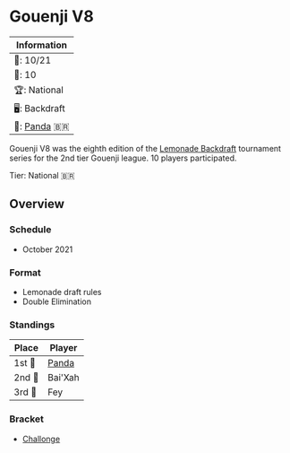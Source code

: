 # Gouenji V8

|Information|
|-|
|:calendar:: 10/21|
|:busts_in_silhouette:: 10|
|:trophy:: National|
|:desktop_computer:: Backdraft|
|:1st_place_medal:: [Panda](../../players/brazilian/panda.md) :brazil:|

Gouenji V8 was the eighth edition of the [Lemonade Backdraft](bdmain.md) tournament series for the 2nd tier Gouenji league. 
10 players participated.

Tier: National :brazil:

## Overview

### Schedule
- October 2021

### Format
- Lemonade draft rules
- Double Elimination

### Standings

|Place|Player|
|-|-|
|1st :1st_place_medal:| [Panda](../../players/brazilian/panda.md) |
|2nd :2nd_place_medal:| Bai'Xah |
|3rd :3rd_place_medal:| Fey |

### Bracket
- [Challonge](https://challonge.com/BDV8G)